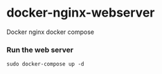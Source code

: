 # docker-nginx-webserver
Docker nginx docker compose

### Run the web server
`sudo docker-compose up -d`
